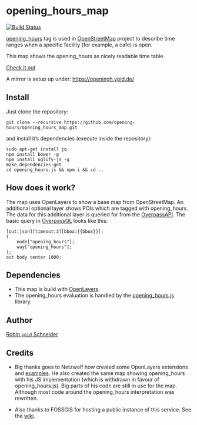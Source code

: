 # opening_hours_map

[![Build Status](https://travis-ci.org/opening-hours/opening_hours_map.svg?branch=master)](https://travis-ci.org/opening-hours/opening_hours_map)

[opening_hours](https://wiki.openstreetmap.org/wiki/Key:opening_hours) tag is used in [OpenStreetMap](https://openstreetmap.org) project to describe time ranges when a specific facility (for example, a cafe) is open.

This map shows the opening_hours as nicely readable time table.

[Check it out][online]

A mirror is setup up under: https://openingh.ypid.de/

## Install

Just clone the repository:

```Shell
git clone --recursive https://github.com/opening-hours/opening_hours_map.git
```

and install it’s dependencies (execute inside the repository):

```Shell
sudo apt-get install jq
npm install bower -g
npm install uglify-js -g
make dependencies-get
cd opening_hours.js && npm i && cd ..
```

## How does it work?

The map uses OpenLayers to show a base map from OpenStreetMap. An additional optional layer shows POIs which are tagged with opening_hours. The data for this additional layer is queried for from the [OverpassAPI][]. The basic query in [OverpassQL][] looks like this:

    [out:json][timeout:3][bbox:{{bbox}}];
    (
        node["opening_hours"];
        way["opening_hours"];
    );
    out body center 1000;

## Dependencies

* This map is build with [OpenLayers][ol-lib].
* The opening_hours evaluation is handled by the [opening_hours.js][oh-lib] library.

## Author
[Robin `ypid` Schneider](https://wiki.openstreetmap.org/wiki/User:Ypid)

<!-- Credits {{{ -->
## Credits ##
* Big thanks goes to Netzwolf how created some OpenLayers extensions and [examples][]. He also created the same map showing opening\_hours with his JS implementation (which is withdrawn in favour of opening\_hours.js). Big parts of his code are still in use for the map. Although most code around the opening\_hours interpretation was rewritten.

* Also thanks to FOSSGIS for hosting a public instance of this service. See the [wiki][fossgis-project].

<!-- }}} -->

[ol-lib]: http://openlayers.org/
[oh-lib]: https://github.com/opening-hours/opening_hours.js
[examples]: http://www.netzwolf.info/kartografie/openlayers/
[OverpassAPI]: https://overpass-api.de/
[OverpassQL]: https://wiki.openstreetmap.org/wiki/OverpassQL
[online]: http://openingh.openstreetmap.de
[fossgis-project]: https://wiki.openstreetmap.org/wiki/FOSSGIS/Server/Projects/opening_hours.js
